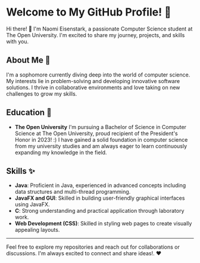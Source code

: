 # Welcome to My GitHub Profile! 👋
Hi there! 👋 I'm Naomi Eisenstark, a passionate Computer Science student at The Open University. I'm excited to share my journey, projects, and skills with you. 

## About Me 💅 
I'm a sophomore currently diving deep into the world of computer science. My interests lie in problem-solving and developing innovative software solutions. I thrive in collaborative environments and love taking on new challenges to grow my skills.

## Education 🌱 
- **The Open University**
  I'm pursuing a Bachelor of Science in Computer Science at The Open University, proud recipient of the President's Honor in 2023! :)
  I have gained a solid foundation in computer science from my university studies and am always eager to learn continuously expanding my knowledge in the field.

## Skills ✨
- **Java**: Proficient in Java, experienced in advanced concepts including data structures and multi-thread programming.
- **JavaFX and GUI**: Skilled in building user-friendly graphical interfaces using JavaFX.
- **C**: Strong understanding and practical application through laboratory work.
- **Web Development (CSS)**: Skilled in styling web pages to create visually appealing layouts.

--------------------------------------------------------------------------------------
Feel free to explore my repositories and reach out for collaborations or discussions.
I'm always excited to connect and share ideas!. ❤️

<!--
**NaomiEisen/NaomiEisen** is a ✨ _special_ ✨ repository because its `README.md` (this file) appears on your GitHub profile.

Here are some ideas to get you started:
## Hi there 👋
- 🔭 I’m currently working on ...
- 🌱 I’m currently learning ...
- 👯 I’m looking to collaborate on ...
- 🤔 I’m looking for help with ...
- 💬 Ask me about ...
- 📫 How to reach me: ...
- 😄 Pronouns: ...
- ⚡ Fun fact: ...
-->

